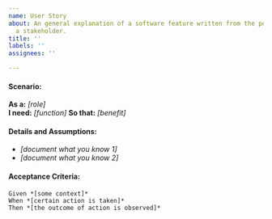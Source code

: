 ```yaml
---
name: User Story
about: An general explanation of a software feature written from the perspective of
  a stakeholder.
title: ''
labels: ''
assignees: ''

---
```


#### Scenario:
**As a:** *[role]*  
**I need:** *[function]*
**So that:** *[benefit]*
   
#### Details and Assumptions:
- *[document what you know 1]*
- *[document what you know 2]*
   
#### Acceptance Criteria:
 ```gherkin
 Given *[some context]*
 When *[certain action is taken]*
 Then *[the outcome of action is observed]*
 ```
